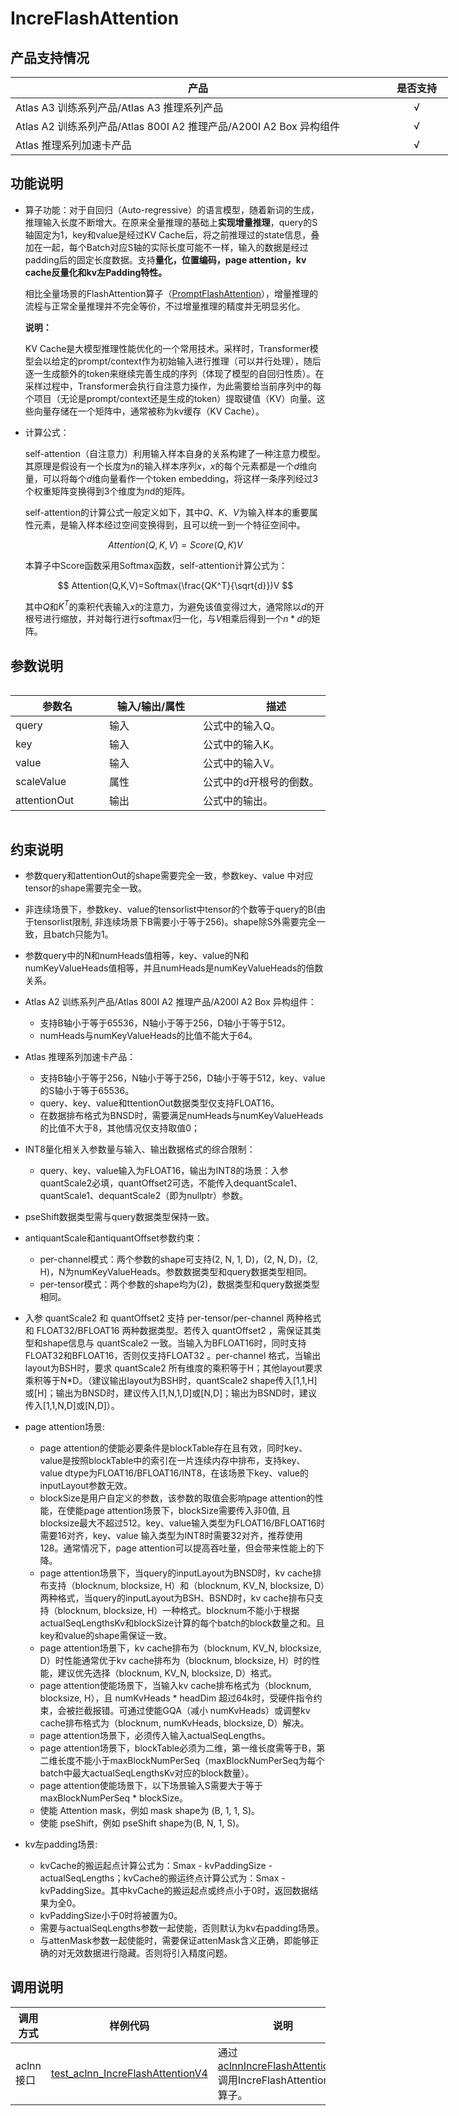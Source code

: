 #  IncreFlashAttention

## 产品支持情况

<table style="undefined;table-layout: fixed; width: 700px"><colgroup>
<col style="width: 600px">
<col style="width: 100px">
</colgroup>
<thead>
  <tr>
    <th style="text-align: center;">产品</th>
    <th style="text-align: center;">是否支持</th>
  </tr></thead>
<tbody>
  <tr>
    <td>Atlas A3 训练系列产品/Atlas A3 推理系列产品</td>
    <td style="text-align: center;">√</td>
  </tr>
  <tr>
    <td>Atlas A2 训练系列产品/Atlas 800I A2 推理产品/A200I A2 Box 异构组件</td>
    <td style="text-align: center;">√</td>
  </tr>
  <tr>
    <td>Atlas 推理系列加速卡产品</td>
    <td style="text-align: center;">√</td>
  </tr>
</tbody>
</table>

##  功能说明

- 算子功能：对于自回归（Auto-regressive）的语言模型，随着新词的生成，推理输入长度不断增大。在原来全量推理的基础上**实现增量推理**，query的S轴固定为1，key和value是经过KV Cache后，将之前推理过的state信息，叠加在一起，每个Batch对应S轴的实际长度可能不一样，输入的数据是经过padding后的固定长度数据。支持**量化，位置编码，page attention，kv cache反量化和kv左Padding特性。**

  相比全量场景的FlashAttention算子（[PromptFlashAttention](../prompt_flash_attention/README.md)），增量推理的流程与正常全量推理并不完全等价，不过增量推理的精度并无明显劣化。

  

  **说明：**

    KV Cache是大模型推理性能优化的一个常用技术。采样时，Transformer模型会以给定的prompt/context作为初始输入进行推理（可以并行处理），随后逐一生成额外的token来继续完善生成的序列（体现了模型的自回归性质）。在采样过程中，Transformer会执行自注意力操作，为此需要给当前序列中的每个项目（无论是prompt/context还是生成的token）提取键值（KV）向量。这些向量存储在一个矩阵中，通常被称为kv缓存（KV Cache）。

- 计算公式：

  self-attention（自注意力）利用输入样本自身的关系构建了一种注意力模型。其原理是假设有一个长度为$n$的输入样本序列$x$，$x$的每个元素都是一个$d$维向量，可以将每个$d$维向量看作一个token embedding，将这样一条序列经过3个权重矩阵变换得到3个维度为$n$d的矩阵。

  

    self-attention的计算公式一般定义如下，其中$Q$、$K$、$V$为输入样本的重要属性元素，是输入样本经过空间变换得到，且可以统一到一个特征空间中。

  

  $$
     Attention(Q,K,V)=Score(Q,K)V
  $$

  

    本算子中Score函数采用Softmax函数，self-attention计算公式为：

  

  $$
   Attention(Q,K,V)=Softmax(\frac{QK^T}{\sqrt{d}})V
  $$

  

    其中$Q$和$K^T$的乘积代表输入$x$的注意力，为避免该值变得过大，通常除以$d$的开根号进行缩放，并对每行进行softmax归一化，与$V$相乘后得到一个$n*d$的矩阵。

##  参数说明

<div style="overflow-x: auto;">
<table style="undefined;table-layout: fixed; width: 930px"><colgroup>
<col style="width: 150px">
<col style="width: 150px">
<col style="width: 250px">
<col style="width: 230px">
<col style="width: 150px">
</colgroup>
<thead>
  <tr>
    <th style="text-align: center;">参数名</th>
    <th style="text-align: center;">输入/输出/属性</th>
      <th style="text-align: center;">描述</th>
    <th style="text-align: center;">数据类型</th>
      <th style="text-align: center;">数据格式</th>
  </tr></thead>
<tbody>
  <tr>
    <td>query</td>
    <td >输入</td>
    <td >公式中的输入Q。</td>
    <td >FLOAT、FLOAT16</td>
    <td >ND</td>
  </tr>
  <tr>
    <td>key</td>
    <td >输入</td>
    <td >公式中的输入K。</td>
    <td >FLOAT、INT8、FLOAT16</td>
    <td >ND</td>
  </tr>
  <tr>
    <td>value</td>
    <td >输入</td>
    <td >公式中的输入V。</td>
    <td >FLOAT、INT8、FLOAT16</td>
    <td >ND</td>
  </tr>
  <tr>
    <td>scaleValue</td>
    <td >属性</td>
    <td >公式中的d开根号的倒数。</td>
    <td >DOUBLE</td>
    <td >-</td>
  </tr>
  <tr>
    <td>attentionOut</td>
    <td >输出</td>
    <td >公式中的输出。</td>
    <td >FLOAT、INT8、FLOAT16</td>
    <td >ND</td>
  </tr>
</tbody>
</table></div>

## 约束说明

- 参数query和attentionOut的shape需要完全一致，参数key、value 中对应tensor的shape需要完全一致。
- 非连续场景下，参数key、value的tensorlist中tensor的个数等于query的B(由于tensorlist限制, 非连续场景下B需要小于等于256)。shape除S外需要完全一致，且batch只能为1。
- 参数query中的N和numHeads值相等，key、value的N和numKeyValueHeads值相等，并且numHeads是numKeyValueHeads的倍数关系。
- Atlas A2 训练系列产品/Atlas 800I A2 推理产品/A200I A2 Box 异构组件：
  - 支持B轴小于等于65536，N轴小于等于256，D轴小于等于512。
  - numHeads与numKeyValueHeads的比值不能大于64。
- Atlas 推理系列加速卡产品：
  - 支持B轴小于等于256，N轴小于等于256，D轴小于等于512，key、value的S轴小于等于65536。
  - query、key、value和ttentionOut数据类型仅支持FLOAT16。
  - 在数据排布格式为BNSD时，需要满足numHeads与numKeyValueHeads的比值不大于8，其他情况仅支持取值0；
- INT8量化相关入参数量与输入、输出数据格式的综合限制：
  - query、key、value输入为FLOAT16，输出为INT8的场景：入参quantScale2必填，quantOffset2可选，不能传入dequantScale1、quantScale1、dequantScale2（即为nullptr）参数。

- pseShift数据类型需与query数据类型保持一致。

- antiquantScale和antiquantOffset参数约束：
    - per-channel模式：两个参数的shape可支持(2, N, 1, D)，(2, N, D)，(2, H)，N为numKeyValueHeads。参数数据类型和query数据类型相同。
    - per-tensor模式：两个参数的shape均为(2)，数据类型和query数据类型相同。

- 入参 quantScale2 和 quantOffset2 支持 per-tensor/per-channel 两种格式和 FLOAT32/BFLOAT16 两种数据类型。若传入 quantOffset2 ，需保证其类型和shape信息与 quantScale2 一致。当输入为BFLOAT16时，同时支持FLOAT32和BFLOAT16，否则仅支持FLOAT32 。per-channel 格式，当输出layout为BSH时，要求 quantScale2 所有维度的乘积等于H；其他layout要求乘积等于N*D。（建议输出layout为BSH时，quantScale2 shape传入[1,1,H]或[H]；输出为BNSD时，建议传入[1,N,1,D]或[N,D]；输出为BSND时，建议传入[1,1,N,D]或[N,D]）。

- page attention场景:

  - page attention的使能必要条件是blockTable存在且有效，同时key、value是按照blockTable中的索引在一片连续内存中排布，支持key、value dtype为FLOAT16/BFLOAT16/INT8，在该场景下key、value的inputLayout参数无效。
  - blockSize是用户自定义的参数，该参数的取值会影响page attention的性能，在使能page attention场景下，blockSize需要传入非0值, 且blocksize最大不超过512。key、value输入类型为FLOAT16/BFLOAT16时需要16对齐，key、value 输入类型为INT8时需要32对齐，推荐使用128。通常情况下，page attention可以提高吞吐量，但会带来性能上的下降。
  - page attention场景下，当query的inputLayout为BNSD时，kv cache排布支持（blocknum, blocksize, H）和（blocknum, KV_N, blocksize, D）两种格式，当query的inputLayout为BSH、BSND时，kv cache排布只支持（blocknum, blocksize, H）一种格式。blocknum不能小于根据actualSeqLengthsKv和blockSize计算的每个batch的block数量之和。且key和value的shape需保证一致。
  - page attention场景下，kv cache排布为（blocknum, KV_N, blocksize, D）时性能通常优于kv cache排布为（blocknum, blocksize, H）时的性能，建议优先选择（blocknum, KV_N, blocksize, D）格式。
  - page attention使能场景下，当输入kv cache排布格式为（blocknum, blocksize, H），且 numKvHeads * headDim 超过64k时，受硬件指令约束，会被拦截报错。可通过使能GQA（减小 numKvHeads）或调整kv cache排布格式为（blocknum, numKvHeads, blocksize, D）解决。
  - page attention场景下，必须传入输入actualSeqLengths。
  - page attention场景下，blockTable必须为二维，第一维长度需等于B，第二维长度不能小于maxBlockNumPerSeq（maxBlockNumPerSeq为每个batch中最大actualSeqLengthsKv对应的block数量）。
  - page attention使能场景下，以下场景输入S需要大于等于maxBlockNumPerSeq * blockSize。
  - 使能 Attention mask，例如 mask shape为 (B, 1, 1, S)。
  - 使能 pseShift，例如 pseShift shape为(B, N, 1, S)。
- kv左padding场景:
    - kvCache的搬运起点计算公式为：Smax - kvPaddingSize - actualSeqLengths；kvCache的搬运终点计算公式为：Smax - kvPaddingSize。其中kvCache的搬运起点或终点小于0时，返回数据结果为全0。
    - kvPaddingSize小于0时将被置为0。
    - 需要与actualSeqLengths参数一起使能，否则默认为kv右padding场景。
    - 与attenMask参数一起使能时，需要保证attenMask含义正确，即能够正确的对无效数据进行隐藏。否则将引入精度问题。


## 调用说明

| 调用方式  | 样例代码                                                     | 说明                                                         |
| --------- | ------------------------------------------------------------ | ------------------------------------------------------------ |
| aclnn接口 | [test_aclnn_IncreFlashAttentionV4](./examples/test_aclnn_incre_flash_attention.cpp) | 通过[aclnnIncreFlashAttentionV4](./docs/aclnnIncreFlashAttentionV4.md)调用IncreFlashAttentionV4算子。 |

